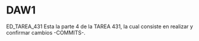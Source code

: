 # DAW1
ED_TAREA_431
Esta la parte 4 de la TAREA 431, la cual consiste en realizar y confirmar cambios -COMMITS-.
